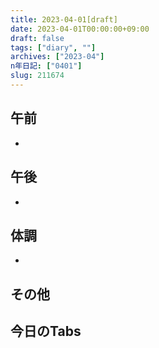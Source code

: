 ```yaml
---
title: 2023-04-01[draft]
date: 2023-04-01T00:00:00+09:00
draft: false
tags: ["diary", ""]
archives: ["2023-04"]
n年日記: ["0401"]
slug: 211674
---
```

## 午前
- 
## 午後
- 
## 体調
- 
## その他
## 今日のTabs